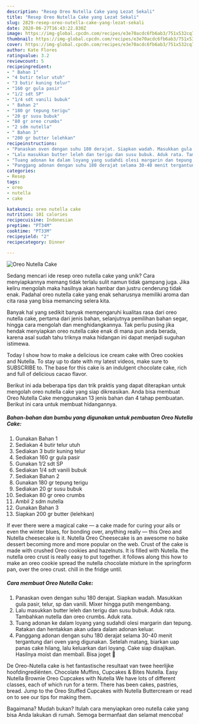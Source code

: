 ```yaml
---
description: "Resep Oreo Nutella Cake yang Lezat Sekali"
title: "Resep Oreo Nutella Cake yang Lezat Sekali"
slug: 2829-resep-oreo-nutella-cake-yang-lezat-sekali
date: 2020-06-27T16:43:22.830Z
image: https://img-global.cpcdn.com/recipes/e3e70acdc6fb6ab3/751x532cq70/oreo-nutella-cake-foto-resep-utama.jpg
thumbnail: https://img-global.cpcdn.com/recipes/e3e70acdc6fb6ab3/751x532cq70/oreo-nutella-cake-foto-resep-utama.jpg
cover: https://img-global.cpcdn.com/recipes/e3e70acdc6fb6ab3/751x532cq70/oreo-nutella-cake-foto-resep-utama.jpg
author: Kate Flores
ratingvalue: 3.2
reviewcount: 5
recipeingredient:
- " Bahan 1"
- "4 butir telur utuh"
- "3 butir kuning telur"
- "160 gr gula pasir"
- "1/2 sdt SP"
- "1/4 sdt vanili bubuk"
- " Bahan 2"
- "180 gr tepung terigu"
- "20 gr susu bubuk"
- "80 gr oreo crumbs"
- "2 sdm nutella"
- " Bahan 3"
- "200 gr butter lelehkan"
recipeinstructions:
- "Panaskan oven dengan suhu 180 derajat. Siapkan wadah. Masukkan gula pasir, telur, sp dan vanili. Mixer hingga putih mengembang."
- "Lalu masukkan butter leleh dan terigu dan susu bubuk. Aduk rata. Tambahkan nutella dan oreo crumbs. Aduk rata."
- "Tuang adonan ke dalam loyang yang sudahdi olesi margarin dan tepung. Ratakan dan hentakkan akan udara dalam adonan keluar."
- "Panggang adonan dengan suhu 180 derajat selama 30-40 menit tergantung dari oven yang digunakan. Setelah matang, biarkan uap panas cake hilang, lalu keluarkan dari loyang. Cake siap disajikan. Hasilnya moist dan memball. Bisa joget 🤭"
categories:
- Resep
tags:
- oreo
- nutella
- cake

katakunci: oreo nutella cake 
nutrition: 101 calories
recipecuisine: Indonesian
preptime: "PT34M"
cooktime: "PT33M"
recipeyield: "2"
recipecategory: Dinner

---
```



![Oreo Nutella Cake](https://img-global.cpcdn.com/recipes/e3e70acdc6fb6ab3/751x532cq70/oreo-nutella-cake-foto-resep-utama.jpg)

Sedang mencari ide resep oreo nutella cake yang unik? Cara menyiapkannya memang tidak terlalu sulit namun tidak gampang juga. Jika keliru mengolah maka hasilnya akan hambar dan justru cenderung tidak enak. Padahal oreo nutella cake yang enak seharusnya memiliki aroma dan cita rasa yang bisa memancing selera kita.

Banyak hal yang sedikit banyak mempengaruhi kualitas rasa dari oreo nutella cake, pertama dari jenis bahan, selanjutnya pemilihan bahan segar, hingga cara mengolah dan menghidangkannya. Tak perlu pusing jika hendak menyiapkan oreo nutella cake enak di mana pun anda berada, karena asal sudah tahu triknya maka hidangan ini dapat menjadi suguhan istimewa.

Today I show how to make a delicious ice cream cake with Oreo cookies and Nutella. To stay up to date with my latest videos, make sure to SUBSCRIBE to. The base for this cake is an indulgent chocolate cake, rich and full of delicious cacao flavor.


Berikut ini ada beberapa tips dan trik praktis yang dapat diterapkan untuk mengolah oreo nutella cake yang siap dikreasikan. Anda bisa membuat Oreo Nutella Cake menggunakan 13 jenis bahan dan 4 tahap pembuatan. Berikut ini cara untuk membuat hidangannya.

<!--inarticleads1-->

##### Bahan-bahan dan bumbu yang digunakan untuk pembuatan Oreo Nutella Cake:

1. Gunakan  Bahan 1
1. Sediakan 4 butir telur utuh
1. Sediakan 3 butir kuning telur
1. Sediakan 160 gr gula pasir
1. Gunakan 1/2 sdt SP
1. Sediakan 1/4 sdt vanili bubuk
1. Sediakan  Bahan 2
1. Gunakan 180 gr tepung terigu
1. Sediakan 20 gr susu bubuk
1. Sediakan 80 gr oreo crumbs
1. Ambil 2 sdm nutella
1. Gunakan  Bahan 3
1. Siapkan 200 gr butter (lelehkan)


If ever there were a magical cake — a cake made for curing your ails or even the winter blues, for bonding over, anything really — this Oreo and Nutella cheesecake is it. Nutella Oreo Cheesecake is an awesome no bake dessert becoming more and more popular on the web. Crust of the cake is made with crushed Oreo cookies and hazelnuts. It is filled with Nutella. the nutella oreo crust is really easy to put together. it follows along this how to make an oreo cookie spread the nutella chocolate mixture in the springform pan, over the oreo crust. chill in the fridge until. 

<!--inarticleads2-->

##### Cara membuat Oreo Nutella Cake:

1. Panaskan oven dengan suhu 180 derajat. Siapkan wadah. Masukkan gula pasir, telur, sp dan vanili. Mixer hingga putih mengembang.
1. Lalu masukkan butter leleh dan terigu dan susu bubuk. Aduk rata. Tambahkan nutella dan oreo crumbs. Aduk rata.
1. Tuang adonan ke dalam loyang yang sudahdi olesi margarin dan tepung. Ratakan dan hentakkan akan udara dalam adonan keluar.
1. Panggang adonan dengan suhu 180 derajat selama 30-40 menit tergantung dari oven yang digunakan. Setelah matang, biarkan uap panas cake hilang, lalu keluarkan dari loyang. Cake siap disajikan. Hasilnya moist dan memball. Bisa joget 🤭


De Oreo-Nutella cake is het fantastische resultaat van twee heerlijke hoofdingrediënten. Chocolate Muffins, Cupcakes &amp; Bites Nutella. Easy Nutella Brownie Oreo Cupcakes with Nutella We have lots of different classes, each of which run for a term. There has been cakes, pastries, bread. Jump to the Oreo Stuffed Cupcakes with Nutella Buttercream or read on to see our tips for making them. 

Bagaimana? Mudah bukan? Itulah cara menyiapkan oreo nutella cake yang bisa Anda lakukan di rumah. Semoga bermanfaat dan selamat mencoba!
